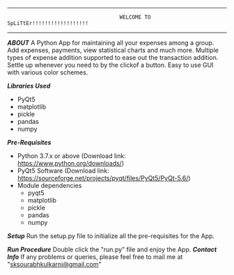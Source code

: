 *************************************************************************************************************
                                        WELCOME TO SpLiTtEr!!!!!!!!!!!!!!!!!!
*************************************************************************************************************

***ABOUT*** 
A Python App for maintaining all your expenses among a group.
Add expenses, payments, view statistical charts and much more.
Multiple types of expense addition supported to ease out the transaction addition.
Settle up whenever you need to by the clickof a button.
Easy to use GUI with various color schemes.

***Libraries Used***
- PyQt5
- matplotlib
- pickle
- pandas
- numpy

***Pre-Requisites***
- Python 3.7.x or above (Download link: https://www.python.org/downloads/)
- PyQt5 Software (Download link: https://sourceforge.net/projects/pyqt/files/PyQt5/PyQt-5.6/) 
- Module dependencies
    - pyqt5
    - matplotlib
    - pickle
    - pandas
    - numpy

***Setup***
Run the setup.py file to initialize all the pre-requisites for the App.

***Run Procedure***
Double click the "run.py" file and enjoy the App.
***Contact Info***
If any problems or queries, please feel free to mail me at "sksourabhkulkarni@gmail.com"


